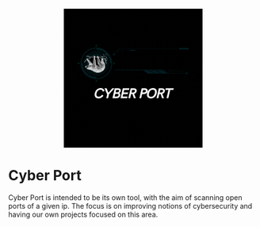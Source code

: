 <p align="center"><img align="center" width="280" src="./assets/cyber-port-icon.gif"/></p>


# Cyber Port
Cyber Port is intended to be its own tool, with the aim of scanning open ports of a given ip. The focus is on improving notions of cybersecurity and having our own projects focused on this area. 